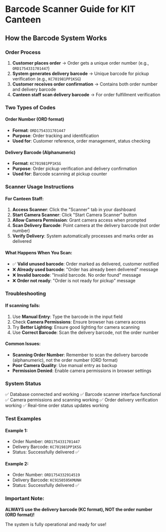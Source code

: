 # Barcode Scanner Guide for KIT Canteen

## How the Barcode System Works

### Order Process
1. **Customer places order** → Order gets a unique order number (e.g., `ORD1754331701447`)
2. **System generates delivery barcode** → Unique barcode for pickup verification (e.g., `KC701981PP1KSG`)
3. **Customer receives order confirmation** → Contains both order number and delivery barcode
4. **Canteen staff scan delivery barcode** → For order fulfillment verification

### Two Types of Codes

#### Order Number (ORD format)
- **Format**: `ORD1754331701447`
- **Purpose**: Order tracking and identification
- **Used for**: Customer reference, order management, status checking

#### Delivery Barcode (Alphanumeric)
- **Format**: `KC701981PP1KSG`
- **Purpose**: Order pickup verification and delivery confirmation
- **Used for**: Barcode scanning at pickup counter

### Scanner Usage Instructions

#### For Canteen Staff:
1. **Access Scanner**: Click the "Scanner" tab in your dashboard
2. **Start Camera Scanner**: Click "Start Camera Scanner" button
3. **Allow Camera Permission**: Grant camera access when prompted
4. **Scan Delivery Barcode**: Point camera at the delivery barcode (not order number)
5. **Verify Delivery**: System automatically processes and marks order as delivered

#### What Happens When You Scan:
- ✅ **Valid unused barcode**: Order marked as delivered, customer notified
- ❌ **Already used barcode**: "Order has already been delivered" message
- ❌ **Invalid barcode**: "Invalid barcode. No order found" message
- ❌ **Order not ready**: "Order is not ready for pickup" message

### Troubleshooting

#### If scanning fails:
1. Use **Manual Entry**: Type the barcode in the input field
2. Check **Camera Permissions**: Ensure browser has camera access
3. Try **Better Lighting**: Ensure good lighting for camera scanning
4. Use **Correct Barcode**: Scan the delivery barcode, not the order number

#### Common Issues:
- **Scanning Order Number**: Remember to scan the delivery barcode (alphanumeric), not the order number (ORD format)
- **Poor Camera Quality**: Use manual entry as backup
- **Permission Denied**: Enable camera permissions in browser settings

### System Status
✅ Database connected and working
✅ Barcode scanner interface functional
✅ Camera permissions and scanning working
✅ Order delivery verification working
✅ Real-time order status updates working

### Test Examples
#### Example 1:
- Order Number: `ORD1754331701447`
- Delivery Barcode: `KC701981PP1KSG`
- Status: Successfully delivered ✅

#### Example 2:
- Order Number: `ORD1754332914519`
- Delivery Barcode: `KC9150595KMUNH`
- Status: Successfully delivered ✅

### Important Note:
**ALWAYS use the delivery barcode (KC format), NOT the order number (ORD format)!**

The system is fully operational and ready for use!
